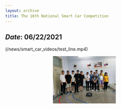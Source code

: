 ```yaml
---
layout: archive
title: The 16th National Smart Car Competition
---
```


## *Date*: 06/22/2021

(/news/smart_car_videos/test_line.mp4)




<figure>
  <center>
    <img src="/news/smart_car_imgs/smart_car_1.png" width="200"/>
  </center>
</figure>


